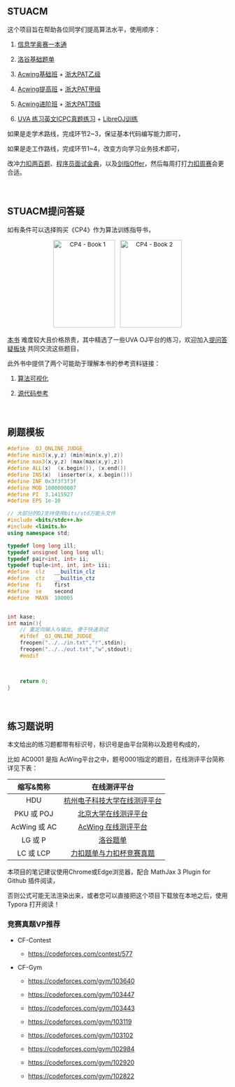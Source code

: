## STUACM

这个项目旨在帮助各位同学们提高算法水平，使用顺序：

1. [信息学奥赛一本通](http://ybt.ssoier.cn:8088/) 

2. [洛谷基础题单](https://www.luogu.com.cn/training/list)

3. [Acwing基础班](https://www.acwing.com/activity/) + [浙大PAT乙级](https://www.patest.cn/practice)

4. [Acwing提高班](https://www.acwing.com/activity/) + [浙大PAT甲级](https://www.patest.cn/practice)

5. [Acwing进阶班](https://www.acwing.com/activity/) + [浙大PAT顶级](https://www.patest.cn/practice)

6. [UVA 练习英文ICPC真题练习](https://onlinejudge.org/index.php?option=com_onlinejudge&Itemid=8) + [LibreOJ训练](https://loj.ac/)

如果是走学术路线，完成环节2~3，保证基本代码编写能力即可，

如果是走工作路线，完成环节1~4，改变方向学习业务技术即可，

改冲[力扣两百题](https://leetcode.cn/problem-list/qg88wci/)、[程序员面试金典](https://leetcode.cn/problem-list/xb9lfcwi/)，以及[剑指Offer](https://leetcode.cn/problem-list/xb9nqhhg/)，然后每周打打[力扣周赛](https://leetcode.cn/contest/)会更合适。

　




## STUACM提问答疑

如有条件可以选择购买《CP4》作为算法训练指导书，

<div align = "center">
<p style="text-align: center">
    <img style="font-size: 13.3328px" 
         src="https://onlinejudge.org/images/banners/1q2pjn4n-front-shortedge-384.jpg" 
         alt="CP4 - Book 1" title="CP4 - Book 1" width="141" height="200">
    <span style="font-size: 13.3328px">&nbsp;</span>
    <img style="font-size: 13.3328px" 
         src="https://onlinejudge.org/images/banners/5j9e26-front-shortedge-384.jpg" 
         alt="CP4 - Book 2" title="CP4 - Book 2" width="141" height="200">
</p>
</div>

[本书](https://cpbook.net/) 难度较大且价格昂贵，其中精选了一些UVA OJ平台的练习，欢迎加入[提问答疑板块](https://github.com/volmodaoist/STUACM/issues) 共同交流这些题目，

此外书中提供了两个可能助于理解本书的参考资料链接：

1. [算法可视化](https://visualgo.net/en)

2. [源代码参考](https://github.com/stevenhalim/cpbook-code)

　



## 刷题模板

```c++
#define _OJ_ONLINE_JUDGE_
#define	min3(x,y,z)	(min(min(x,y),z))
#define	max3(x,y,z)	(max(max(x,y),z))
#define	ALL(x)  (x.begin()), (x.end())
#define	INS(x)  (inserter(x, x.begin()))
#define	INF	0x3f3f3f3f
#define	MOD	1000000007
#define	PI	3.1415927
#define	EPS	1e-10

// 大部分的OJ支持使用bits/std万能头文件
#include <bits/stdc++.h>
#include <limits.h>
using namespace std;

typedef long long ill;
typedef unsigned long long ull;
typedef pair<int, int> ii;
typedef tuple<int, int, int> iii;
#define  clz   __builtin_clz
#define  ctz   __builtin_ctz
#define  fi    first
#define  se    second
#define  MAXN  100005


int kase;
int main(){
  	// 重定向输入与输出, 便于快速测试
    #ifdef _OJ_ONLINE_JUDGE_
    freopen("../../in.txt","r",stdin);
    freopen("../../out.txt","w",stdout);
    #endif

  

    return 0;
}
```

　



## 练习题说明

本文给出的练习题都带有标识号，标识号是由平台简称以及题号构成的，

比如 AC0001 是指 AcWing平台之中，题号0001指定的题目，在线测评平台简称详见下表：

|  缩写&简称   |                         在线测评平台                         |
| :----------: | :----------------------------------------------------------: |
|     HDU      | [杭州电子科技大学在线测评平台](https://acm.hdu.edu.cn/listproblem.php?vol=1) |
|  PKU 或 POJ  | [北京大学在线测评平台](http://poj.org/problemlist?volume=1)  |
| AcWing 或 AC |    [AcWing 在线测评平台](https://www.acwing.com/problem/)    |
|   LG 或 P    |      [洛谷题单](https://www.luogu.com.cn/training/list)      |
|  LC 或 LCP   | [力扣题单与力扣杯竞赛真题](https://leetcode.cn/problemset/all/) |

本项目的笔记建议使用Chrome或Edge浏览器，配合 MathJax 3 Plugin for Github 插件阅读，

否则公式可能无法渲染出来，或者您可以直接把这个项目下载放在本地之后，使用 Typora 打开阅读！





### 竞赛真题VP推荐

- CF-Contest
  - https://codeforces.com/contest/577

- CF-Gym

  - https://codeforces.com/gym/103640

  - https://codeforces.com/gym/103447

  - https://codeforces.com/gym/103443

  - https://codeforces.com/gym/103119

  - https://codeforces.com/gym/103102

  - https://codeforces.com/gym/102984

  - https://codeforces.com/gym/102920
  
  - https://codeforces.com/gym/102822

